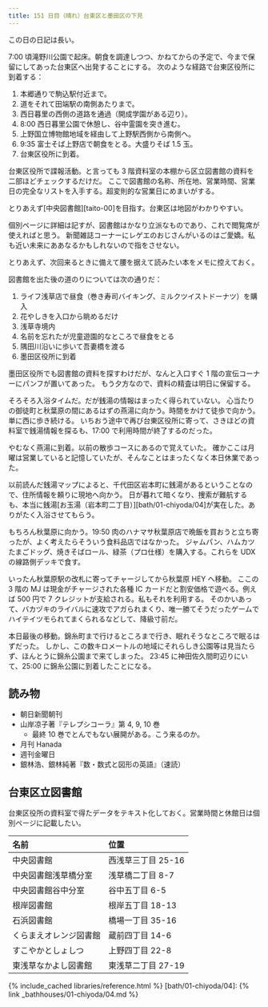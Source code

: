 ```yaml
---
title: 151 日目（晴れ）台東区と墨田区の下見
---
```


この日の日記は長い。

7:00 頃滝野川公園で起床。朝食を調達しつつ、かねてからの予定で、今まで保留にしてあった台東区へ出発することにする。
次のような経路で台東区役所に到着する：

1. 本郷通りで駒込駅付近まで。
2. 道をそれて田端駅の南側あたりまで。
3. 西日暮里の西側の道路を通過（開成学園がある辺り）。
4. 8:00 西日暮里公園で休憩し、谷中霊園を突き進む。
5. 上野国立博物館地域を経由して上野駅西側から南側へ。
6. 9:35 富士そば上野店で朝食をとる。大盛りそば 1.5 玉。
7. 台東区役所に到着。

台東区役所で諜報活動。と言っても 3 階資料室の本棚から区立図書館の資料を二部ほどチェックするだけだ。
ここで図書館の名称、所在地、営業時間、営業日の完全なリストを入手する。超変則的な営業日にめまいがする。

とりあえず[中央図書館][taito-00]を目指す。台東区は地図がわかりやすい。

個別ページに詳細は記すが、図書館はかなり立派なものであり、これで閲覧席が使えればと思う。
新聞雑誌コーナーにレゲエのおじさんがいるのはご愛嬌。私も近い未来にああなるかもしれないので指をさせない。

とりあえず、次回来るときに備えて腰を据えて読みたい本をメモに控えておく。

図書館を出た後の道のりについては次の通りだ：

1. ライフ浅草店で昼食（巻き寿司バイキング、ミルクツイストドーナツ）を購入
2. 花やしきを入口から眺めるだけ
3. 浅草寺境内
4. 名前を忘れたが児童遊園的なところで昼食をとる
5. 隅田川沿いに歩いて吾妻橋を渡る
6. 墨田区役所に到着

墨田区役所でも図書館の資料を探すわけだが、なんと入口すぐ 1 階の宣伝コーナーにパンフが置いてあった。
もう夕方なので、資料の精査は明日に保留する。

そろそろ入浴タイムだ。だが銭湯の情報はまったく得られていない。
心当たりの御徒町と秋葉原の間にあるはずの燕湯に向かう。時間をかけて徒歩で向かう。単に西に歩き続ける。
いちおう途中で再び台東区役所に寄って、さきほどの資料室で銭湯情報を探るも、17:00 で利用時間が終了するのだった。

やむなく燕湯に到着。以前の散歩コースにあるので覚えていた。
確かここは月曜は営業していると記憶していたが、そんなことはまったくなく本日休業であった。

以前読んだ銭湯マップによると、千代田区岩本町に銭湯があるということなので、住所情報を頼りに現地へ向かう。
日が暮れて暗くなり、捜索が難航するも、本当に銭湯[お玉湯（岩本町二丁目）][bath/01-chiyoda/04]が実在した。ありがたく入浴させてもらう。

もちろん秋葉原に向かう。19:50 肉のハナマサ秋葉原店で晩飯を買おうと立ち寄ったが、よく考えたらそういう食料品店ではなかった。
ジャムパン、ハムカツたまごドッグ、焼きそばロール、緑茶（プロ仕様）を購入する。これらを UDX の線路側デッキで食す。

いったん秋葉原駅の改札に寄ってチャージしてから秋葉原 HEY へ移動。
ここの 3 階の MJ は現金がチャージされた各種 IC カードだと割安価格で遊べる。例えば 500 円で 7 クレジットが支給される。私もそれを利用する。
そのかいあって、バカヅキのライバルに速攻でアガられまくり、唯一勝てそうだったゲームでハイテイツモられてまくられるなどして、降級寸前だ。

本日最後の移動。錦糸町まで行けるところまで行き、眠れそうなところで眠るはずだった。
しかし、この数キロメートルの地域にそれらしき公園等は見当たらず、ほんとうに錦糸公園まで来てしまった。
23:45 に神田佐久間町辺りにいて、25:00 に錦糸公園に到着したことになる。

## 読み物

* 朝日新聞朝刊
* 山岸凉子著『テレプシコーラ』第 4, 9, 10 巻
  * 最終 10 巻でとんでもない展開がある。こう来るのか。
* 月刊 Hanada
* 週刊金曜日
* 銀林浩、銀林純著『数・数式と図形の英語』（速読）

## 台東区立図書館

台東区役所の資料室で得たデータをテキスト化しておく。営業時間と休館日は個別ページに記載したい。

| 名前                   | 位置               |
| :--------------------- | :----------------- |
| 中央図書館             | 西浅草三丁目 25-16 |
| 中央図書館浅草橋分室   | 浅草橋二丁目 8-7   |
| 中央図書館谷中分室     | 谷中五丁目 6-5     |
| 根岸図書館             | 根岸五丁目 18-13   |
| 石浜図書館             | 橋場一丁目 35-16   |
| くらまえオレンジ図書館 | 蔵前四丁目 14-6    |
| すこやかとしょしつ     | 上野四丁目 22-8    |
| 東浅草なかよし図書館   | 東浅草二丁目 27-19 |

{% include_cached libraries/reference.html %}
[bath/01-chiyoda/04]: {% link _bathhouses/01-chiyoda/04.md %}
